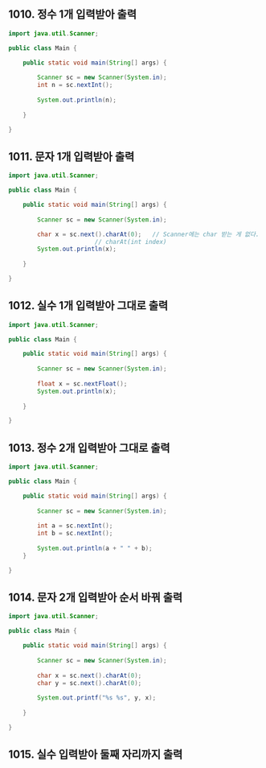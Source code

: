 
## 1010. 정수 1개 입력받아 출력

```java
import java.util.Scanner;

public class Main {

	public static void main(String[] args) {
		
		Scanner sc = new Scanner(System.in);
		int n = sc.nextInt();
		
		System.out.println(n);
		
	}

}
```

## 1011. 문자 1개 입력받아 출력

```java
import java.util.Scanner;

public class Main {

	public static void main(String[] args) {
		
		Scanner sc = new Scanner(System.in);

		char x = sc.next().charAt(0);	// Scanner에는 char 받는 게 없다.
						// charAt(int index)
		System.out.println(x);
		
	}

}
```

## 1012. 실수 1개 입력받아 그대로 출력

```java
import java.util.Scanner;

public class Main {

	public static void main(String[] args) {
		
		Scanner sc = new Scanner(System.in);
		
		float x = sc.nextFloat();
		System.out.println(x);
		
	}

}
```

## 1013. 정수 2개 입력받아 그대로 출력
```java
import java.util.Scanner;

public class Main {

	public static void main(String[] args) {
		
		Scanner sc = new Scanner(System.in);
		
		int a = sc.nextInt();
		int b = sc.nextInt();
		
		System.out.println(a + " " + b);
	}

}
```

## 1014. 문자 2개 입력받아 순서 바꿔 출력
```java
import java.util.Scanner;

public class Main {

	public static void main(String[] args) {
		
		Scanner sc = new Scanner(System.in);
		
		char x = sc.next().charAt(0);
		char y = sc.next().charAt(0);
		
		System.out.printf("%s %s", y, x);
		
	}

}
```

## 1015. 실수 입력받아 둘째 자리까지 출력
